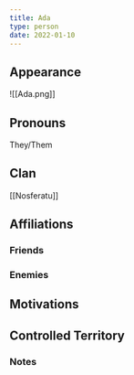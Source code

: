 ```yaml
---
title: Ada
type: person
date: 2022-01-10
---
```


## Appearance
![[Ada.png]]
## Pronouns
They/Them
## Clan
[[Nosferatu]]
## Affiliations

### Friends

### Enemies

## Motivations

## Controlled Territory

### Notes